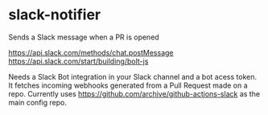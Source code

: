 # slack-notifier
Sends a Slack message when a PR is opened

https://api.slack.com/methods/chat.postMessage
https://api.slack.com/start/building/bolt-js

Needs a Slack Bot integration in your Slack channel and a bot acess token. It fetches incoming webhooks generated from a Pull Request made on a repo. Currently uses https://github.com/archive/github-actions-slack as the main config repo. 
